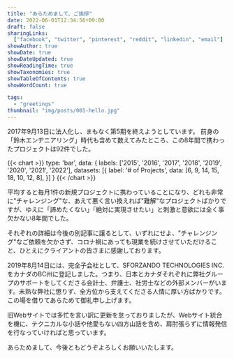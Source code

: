 ```yaml
---
title: "あらためまして、ご挨拶"
date: 2022-06-01T12:34:56+09:00
draft: false
sharingLinks:
  ["facebook", "twitter", "pinterest", "reddit", "linkedin", "email"]
showAuthor: true
showDate: true
showDateUpdated: true
showReadingTime: true
showTaxonomies: true
showTableOfContents: true
showWordCount: true

tags:
  - "greetings"
thumbnail: "img/posts/001-hello.jpg"
---
```


2017年9月13日に法人化し、まもなく第5期を終えようとしています。
前身の「鈴木エンヂニアリング」時代も含めて数えてみたところ、この8年間で携わったプロジェクトは92件でした。

{{< chart >}}
type: 'bar',
data: {
labels: ['2015', '2016', '2017', '2018', '2019', '2020', '2021', '2022'],
datasets: [{
label: '# of Projects',
data: [6, 9, 14, 15, 18, 10, 12, 8],
}]
}
{{< /chart >}}

平均すると毎月1件の新規プロジェクトに携わっていることになり、どれも非常に"チャレンジング"な、あえて悪く言い換えれば"難解"なプロジェクトばかりですが、ゆえに「諦めたくない」「絶対に実現させたい」と刺激と意欲には全く事欠かない8年間でした。

それぞれの詳細は今後の別記事に譲るとして、いずれにせよ、"チャレンジング"なご依頼を欠かさず、コロナ禍にあっても現業を続けさせていただけること、ひとえにクライアントの皆さまに感謝しております。

2019年8月14日には、完全子会社として、SFORZANDO TECHNOLOGIES INC.をカナダのBC州に登記しました。つまり、日本とカナダそれぞれに弊社グループのサポートをしてくださる会計士、弁護士、社労士などの外部メンバーがいます。未熟な弊社に懲りず、全方位から支えてくださる人情に厚い方ばかりです。
この場を借りてあらためて御礼申し上げます。

旧Webサイトでは多忙を言い訳に更新を怠っておりましたが、Webサイト統合を機に、テクニカルな小話や他愛もない四方山話を含め、肩肘張らずに情報発信を行なっていければと思っています。

あらためまして、今後ともどうぞよろしくお願いいたします。
